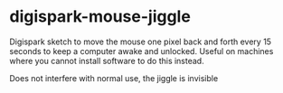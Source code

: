 # digispark-mouse-jiggle

Digispark sketch to move the mouse one pixel back and forth every 15 seconds to keep a computer awake and unlocked. Useful on machines where you cannot install software to do this instead.

Does not interfere with normal use, the jiggle is invisible
